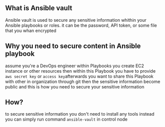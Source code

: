 ## What is Ansible vault
Ansible vault is used to secure any sensitive information whithin your Ansible playbooks or roles. it can be the password, API token, or some file that you whan encrypted

## Why you need to secure content in Ansible playbook 
assume you're a DevOps engineer within Playbooks you create EC2 instance or other resources
then within this Playbook you have to provide `aws secret key` or `access key`afterwards you want to share this Playbook with other in organization through git then the sensitive information become public and this is how you need to secure your sensitive information

## How?
to secure sensitive information you don't need to install any tools instead you can simply run command ``ansible-vault`` in control node